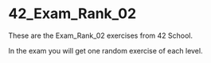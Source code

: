 # 42_Exam_Rank_02
These are the Exam_Rank_02 exercises from 42 School.

In the exam you will get one random exercise of each level.
